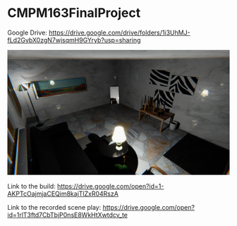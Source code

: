 # CMPM163FinalProject

Google Drive: https://drive.google.com/drive/folders/1i3UhMJ-fLd2GvbX0zgN7wjsqmH9GYryb?usp=sharing

![](Misc/image.png)

Link to the build: https://drive.google.com/open?id=1-AKPTcOajmjaCEQim8kajTlZxR04RszA

Link to the recorded scene play: https://drive.google.com/open?id=1rlT3ftd7CbTbjP0nsE8WkHtXwtdcv_te
